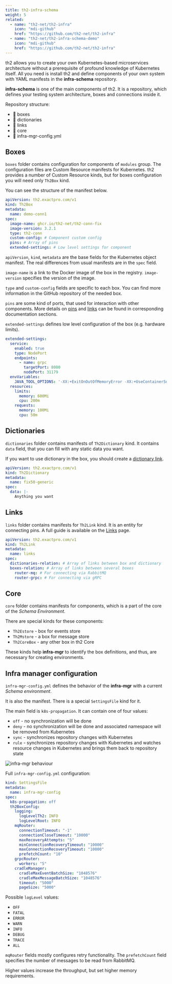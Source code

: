 ```yaml
---
title: th2-infra-schema
weight: 5
related:
  - name: "th2-net/th2-infra"
    icon: "mdi-github"
    href: "https://github.com/th2-net/th2-infra"
  - name: "th2-net/th2-infra-schema-demo"
    icon: "mdi-github"
    href: "https://github.com/th2-net/th2-infra"
---
```


th2 allows you to create your own Kubernetes-based microservices architecture without a prerequisite of profound knowledge of Kubernetes itself. 
All you need is install th2 and define components of your own system with YAML manifests in the **infra-schema** repository.

<!--more-->

**infra-schema** is one of the main components of th2. 
It is a repository, which defines your testing system architecture, boxes and connections inside it.

Repository structure:
- 📁 boxes
- 📁 dictionaries
- 📁 links
- 📁 core
- 📄 infra-mgr-config.yml

## Boxes

`boxes` folder contains configuration for components of `modules` group. 
The configuration files are Custom Resource manifests for Kubernetes. 
th2 provides a number of <term term="Custom resource">Custom Resource</term> kinds, but for boxes configuration you will need only `Th2Box` kind.

You can see the structure of the manifest below.

```yaml
apiVersion: th2.exactpro.com/v1
kind: Th2Box
metadata:
  name: demo-conn1
spec:
  image-name: ghcr.io/th2-net/th2-conn-fix
  image-version: 3.2.1 
  type: th2-conn
  custom-config: # Component custom config
  pins: # Array of pins
  extended-settings: # Low level settings for component
```

`apiVersion`, `kind`, `metadata` are the base fields for the Kubernetes object manifest. 
The real differences from usual manifests are in the `spec` field.

`image-name` is a link to the Docker image of the box in the registry.
`image-version` specifies the version of the image.

`type` and `custom-config` fields are specific to each box. 
You can find more information in the GitHub repository of the needed box.

`pins` are some kind of ports, that used for interaction with other components. 
More details on [pins](./th2-infra-schema/pins) and [links](./th2-infra-schema/links) can be found in corresponding documentation sections.

`extended-settings` defines low level configuration of the box (e.g. hardware limits).

```yaml
extended-settings:
  service:
    enabled: true
    type: NodePort
    endpoints:
      - name: grpc
        targetPort: 8080
        nodePort: 31179
  envVariables:
    JAVA_TOOL_OPTIONS: '-XX:+ExitOnOutOfMemoryError -XX:+UseContainerSupport -XX:MaxRAMPercentage=85'
  resources:
    limits:
      memory: 600Mi
      cpu: 200m
    requests:
      memory: 100Mi
      cpu: 50m
```

## Dictionaries

`dictionaries` folder contains manifests of `Th2Dictionary` kind. 
It contains `data` field, that you can fill with any static data you want.

If you want to use dictionary in the box, you should create a [dictionary link](./th2-infra-schema/links).

```yaml
apiVersion: th2.exactpro.com/v1
kind: Th2Dictionary
metadata:
  name: fix50-generic
spec:
  data: |-
    Anything you want
```

## Links

`links` folder contains manifests for `Th2Link` kind. 
It is an entity for connecting pins. 
A full guide is available on the [Links](./th2-infra-schema/links) page.

```yaml
apiVersion: th2.exactpro.com/v1
kind: Th2Link
metadata:
  name: links
spec:
  dictionaries-relation: # Array of links between box and dictionary
  boxes-relation: # Array of links between several boxes
    router-mq: # For connecting via RabbitMQ
    router-grpc: # For connecting via gRPC
```

## Core

`core` folder contains manifests for components, which is a part of the core of the *Schema Environment*. 

There are special kinds for these components:
- `Th2Estore` - box for events store
- `Th2Mstore` - a box for message store
- `Th2CoreBox` - any other box in th2 Core

These kinds help **infra-mgr** to identify the box definitions, and thus, are necessary for creating environments.

## Infra manager configuration

`infra-mgr-config.yml` defines the behavior of the **infra-mgr** with a current *Schema environment*.

It is also the manifest. There is a special `SettingsFile` kind for it.

The main field is `k8s-propagation`. It can contain one of four values:
- `off`  - no synchronization will be done 
- `deny` - no synchronization will be done and associated namespace will be removed from Kubernetes
- `sync` - synchronizes repository changes with Kubernetes
- `rule` - synchronizes repository changes with Kubernetes and watches resource changes in Kubernetes and brings them back to repository state

![infra-mgr behaviour](/img/infrastructure/mgr-behaviour.png)

Full `infra-mgr-config.yml` configuration:

```yaml
kind: SettingsFile
metadata:
  name: infra-mgr-config
spec:
  k8s-propagation: off
  th2BoxConfig:
    logging:
      logLevelTh2: INFO
      logLevelRoot: INFO
    mqRouter:
      connectionTimeout: "-1"
      connectionCloseTimeout: "10000"
      maxRecoveryAttempts: "5"
      minConnectionRecoveryTimeout: "10000"
      maxConnectionRecoveryTimeout: "10000"
      prefetchCount: "10"
    grpcRouter:
      workers: "5"
    cradleManager:
      cradleMaxEventBatchSize: "1048576"
      cradleMaxMessageBatchSize: "1048576"
      timeout: "5000"
      pageSize: "5000"
```

Possible `logLevel` values:
- `OFF`
- `FATAL`
- `ERROR`
- `WARN`
- `INFO`
- `DEBUG`
- `TRACE`
- `ALL`

`mqRouter` fields mostly configures retry functionality. 
The `prefetchCount` field specifies the number of messages to be read from RabbitMQ.

<notice info>

Higher values increase the throughput, but set higher memory requirements.

</notice >
